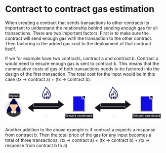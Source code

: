 # Contract to contract gas estimation

When creating a contract that sends transactions to other contracts its important to understand the relationship behind sending enough gas for all transactions. There are two important factors. First is to make sure the contract will send enough gas with the transaction to the other contract. Then factoring in the added gas cost to the deployment of that contract itself.

If we for example have two contracts, contract a and contract b. Contract a would need to ensure enough gas is sent to contract b. This means that the cummulative costs of gas of both transactions needs to be factored into the design of the first transaction. The total cost for the input would be in this case (tx &rarr; contract a) + (tx &rarr; contract b).

<img alt="Deposit" src="TxContract-Contract-Gas.drawio.png"/>

Another addition to the above example is if contract a expects a response from contract b. Then the total price of the gas for any input becomes a total of three transactions: (tx &rarr; contract a) + (tx &rarr; contract b) + (tx &rarr; response from contract b to a). 


